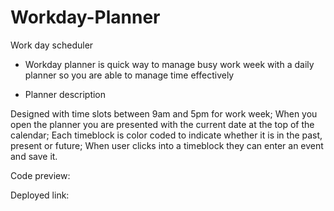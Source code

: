 # Workday-Planner
Work day scheduler 

* Workday planner is quick way to manage busy work week with a daily planner so you are able to manage time effectively 

* Planner description 

Designed with time slots between 9am and 5pm for work week;
When you open the planner you are presented with the current date at the top of the calendar;
Each timeblock is color coded to indicate whether it is in the past, present or future;
When user clicks into a timeblock they can enter an event and save it.

Code preview: 


Deployed link:
